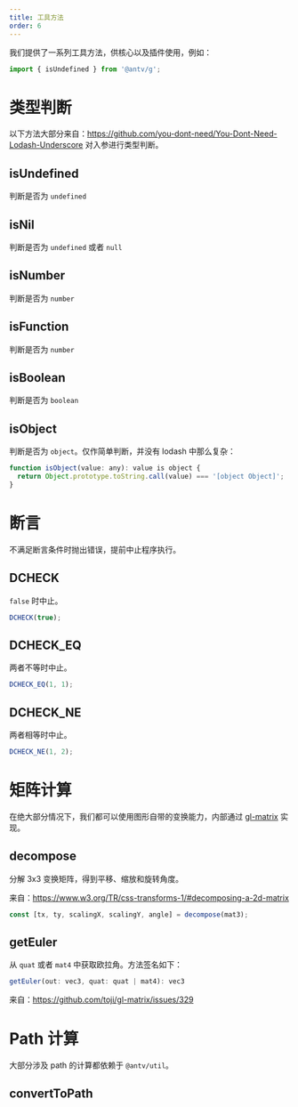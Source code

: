 ```yaml
---
title: 工具方法
order: 6
---
```


我们提供了一系列工具方法，供核心以及插件使用，例如：

```js
import { isUndefined } from '@antv/g';
```

# 类型判断

以下方法大部分来自：https://github.com/you-dont-need/You-Dont-Need-Lodash-Underscore 对入参进行类型判断。

## isUndefined

判断是否为 `undefined`

## isNil

判断是否为 `undefined` 或者 `null`

## isNumber

判断是否为 `number`

## isFunction

判断是否为 `number`

## isBoolean

判断是否为 `boolean`

## isObject

判断是否为 `object`。仅作简单判断，并没有 lodash 中那么复杂：

```js
function isObject(value: any): value is object {
  return Object.prototype.toString.call(value) === '[object Object]';
}
```

# 断言

不满足断言条件时抛出错误，提前中止程序执行。

## DCHECK

`false` 时中止。

```js
DCHECK(true);
```

## DCHECK_EQ

两者不等时中止。

```js
DCHECK_EQ(1, 1);
```

## DCHECK_NE

两者相等时中止。

```js
DCHECK_NE(1, 2);
```

# 矩阵计算

在绝大部分情况下，我们都可以使用图形自带的变换能力，内部通过 [gl-matrix](https://github.com/toji/gl-matrix) 实现。

## decompose

分解 3x3 变换矩阵，得到平移、缩放和旋转角度。

来自：https://www.w3.org/TR/css-transforms-1/#decomposing-a-2d-matrix

```js
const [tx, ty, scalingX, scalingY, angle] = decompose(mat3);
```

## getEuler

从 `quat` 或者 `mat4` 中获取欧拉角。方法签名如下：

```js
getEuler(out: vec3, quat: quat | mat4): vec3
```

来自：https://github.com/toji/gl-matrix/issues/329

# Path 计算

大部分涉及 path 的计算都依赖于 `@antv/util`。

## convertToPath
